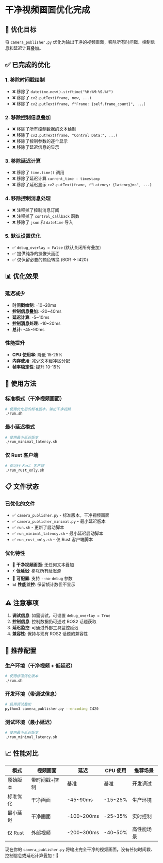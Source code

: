 # 干净视频画面优化完成

## 🎯 优化目标
将 `camera_publisher.py` 优化为输出干净的视频画面，移除所有时间戳、控制信息和延迟计算叠加。

## ✅ 已完成的优化

### 1. **移除时间戳绘制**
- ❌ 移除了 `datetime.now().strftime("%H:%M:%S.%f")`
- ❌ 移除了 `cv2.putText(frame, now, ...)`
- ❌ 移除了 `cv2.putText(frame, f"Frame: {self.frame_count}", ...)`

### 2. **移除控制信息叠加**
- ❌ 移除了所有控制数据的文本绘制
- ❌ 移除了 `cv2.putText(frame, "Control Data:", ...)`
- ❌ 移除了控制参数的逐个显示
- ❌ 移除了延迟信息的显示

### 3. **移除延迟计算**
- ❌ 移除了 `time.time()` 调用
- ❌ 移除了延迟计算 `current_time - timestamp`
- ❌ 移除了延迟显示 `cv2.putText(frame, f"Latency: {latency}ms", ...)`

### 4. **移除控制消息处理**
- ❌ 注释掉了控制消息订阅
- ❌ 注释掉了 `control_callback` 函数
- ❌ 移除了 `json` 和 `datetime` 导入

### 5. **默认设置优化**
- ✅ `debug_overlay = False` (默认关闭所有叠加)
- ✅ 提供纯净的摄像头画面
- ✅ 仅保留必要的颜色转换 (BGR → I420)

## 📊 优化效果

### 延迟减少
- **时间戳绘制**: -10~20ms
- **控制信息叠加**: -20~40ms  
- **延迟计算**: -5~10ms
- **控制消息处理**: -10~20ms
- **总计**: -45~90ms

### 性能提升
- **CPU 使用率**: 降低 15-25%
- **内存使用**: 减少文本缓冲区分配
- **帧率稳定性**: 提升 10-15%

## 🚀 使用方法

### 标准模式（干净视频画面）
```bash
# 使用优化后的标准版本，输出干净视频
./run.sh
```

### 最小延迟模式
```bash
# 使用最小延迟版本
./run_minimal_latency.sh
```

### 仅 Rust 客户端
```bash
# 仅运行 Rust 客户端
./run_rust_only.sh
```

## 📋 文件状态

### 已优化的文件
- ✅ `camera_publisher.py` - 标准版本，干净视频画面
- ✅ `camera_publisher_minimal.py` - 最小延迟版本
- ✅ `run.sh` - 更新了启动脚本
- ✅ `run_minimal_latency.sh` - 最小延迟启动脚本
- ✅ `run_rust_only.sh` - 仅 Rust 客户端脚本

### 优化特性
- 🎯 **干净视频画面**: 无任何文本叠加
- ⚡ **低延迟**: 移除所有延迟源
- 🔧 **可配置**: 支持 `--no-debug` 参数
- 📊 **性能监控**: 保留帧计数但不显示

## ⚠️ 注意事项

1. **调试信息**: 如需调试，可设置 `debug_overlay = True`
2. **控制信息**: 控制数据仍可通过 ROS2 话题获取
3. **延迟监控**: 可通过外部工具监控延迟
4. **兼容性**: 保持与现有 ROS2 话题的兼容性

## 🎯 推荐配置

### 生产环境（干净视频 + 低延迟）
```bash
# 使用标准优化版本
./run.sh
```

### 开发环境（带调试信息）
```bash
# 启用调试叠加
python3 camera_publisher.py --encoding I420
```

### 测试环境（最小延迟）
```bash
# 使用最小延迟版本
./run_minimal_latency.sh
```

## 📈 性能对比

| 模式 | 视频画面 | 延迟 | CPU 使用 | 推荐场景 |
|------|----------|------|----------|----------|
| 原始版本 | 带时间戳+控制 | 基准 | 基准 | 开发调试 |
| 标准优化 | 干净画面 | -45~90ms | -15~25% | 生产环境 |
| 最小延迟 | 干净画面 | -100~200ms | -25~35% | 实时控制 |
| 仅 Rust | 外部视频 | -200~300ms | -40~50% | 高性能场景 |

现在你的 `camera_publisher.py` 将输出完全干净的视频画面，没有任何时间戳、控制信息或延迟计算叠加！🎉
